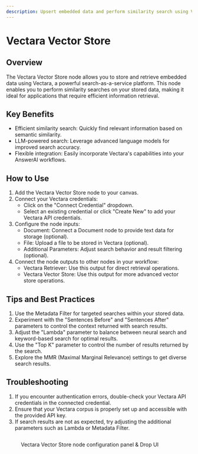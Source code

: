 ```yaml
---
description: Upsert embedded data and perform similarity search using Vectara, a LLM-powered search-as-a-service
---
```


# Vectara Vector Store

## Overview

The Vectara Vector Store node allows you to store and retrieve embedded data using Vectara, a powerful search-as-a-service platform. This node enables you to perform similarity searches on your stored data, making it ideal for applications that require efficient information retrieval.

## Key Benefits

-   Efficient similarity search: Quickly find relevant information based on semantic similarity.
-   LLM-powered search: Leverage advanced language models for improved search accuracy.
-   Flexible integration: Easily incorporate Vectara's capabilities into your AnswerAI workflows.

## How to Use

1. Add the Vectara Vector Store node to your canvas.
2. Connect your Vectara credentials:
    - Click on the "Connect Credential" dropdown.
    - Select an existing credential or click "Create New" to add your Vectara API credentials.
3. Configure the node inputs:
    - Document: Connect a Document node to provide text data for storage (optional).
    - File: Upload a file to be stored in Vectara (optional).
    - Additional Parameters: Adjust search behavior and result filtering (optional).
4. Connect the node outputs to other nodes in your workflow:
    - Vectara Retriever: Use this output for direct retrieval operations.
    - Vectara Vector Store: Use this output for more advanced vector store operations.

## Tips and Best Practices

1. Use the Metadata Filter for targeted searches within your stored data.
2. Experiment with the "Sentences Before" and "Sentences After" parameters to control the context returned with search results.
3. Adjust the "Lambda" parameter to balance between neural search and keyword-based search for optimal results.
4. Use the "Top K" parameter to control the number of results returned by the search.
5. Explore the MMR (Maximal Marginal Relevance) settings to get diverse search results.

## Troubleshooting

1. If you encounter authentication errors, double-check your Vectara API credentials in the connected credential.
2. Ensure that your Vectara corpus is properly set up and accessible with the provided API key.
3. If search results are not as expected, try adjusting the additional parameters such as Lambda or Metadata Filter.

<!-- TODO: Add a screenshot of the Vectara Vector Store node configuration panel -->
<figure><img src="/.gitbook/assets/screenshots/vectara.png" alt="" /><figcaption><p> Vectara Vector Store node configuration panel &#x26; Drop UI</p></figcaption></figure>
